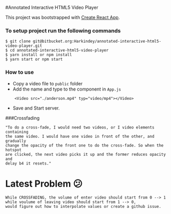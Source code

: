 #Annotated​ ​Interactive​ ​HTML5​ ​Video​ ​Player

This project was bootstrapped with [Create React App](https://github.com/facebookincubator/create-react-app).

### To setup project run the following commands

```
$ git clone git@bitbucket.org:Harkindey/annotated-interactive-html5-video-player.git
$ cd annotated-interactive-html5-video-player
$ yarn install or npm install
$ yarn start or npm start
```

### How to use

-   Copy a video file to `public` folder
-   Add the name and type to the component in `App.js`

```
    <Video src="./anderson.mp4" typ="video/mp4"></Video>
```

-   Save and Start server.

###Crossfading

```
"To do a cross-fade, I would need two videos, or I video elements containing
the same video. I would have one video in front of the other, and gradually
change the opacity of the front one to do the cross-fade. So when the hotspot
are clicked, the next video picks it up and the former reduces opacity and
delay b4 it resets."
```

# Latest Problem :confused:

```
While CROSSFADING, the volume of enter video should start from 0 --> 1
while voulume of leaving video should start from 1 --> 0,
would figure out how to interpolate values or create a github issue.
```
